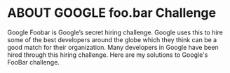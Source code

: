 # ABOUT GOOGLE foo.bar Challenge
Google Foobar is Google’s secret hiring challenge. Google uses this to hire some of the best developers around the globe which they think can be a good match for their organization. Many developers in Google have been hired through this hiring challenge. Here are my solutions to Google's FooBar challenge.
